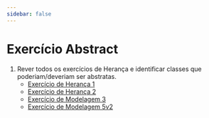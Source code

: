 ```yaml
---
sidebar: false
---
```


# Exercício Abstract

1. Rever todos os exercícios de Herança e identificar classes que poderiam/deveriam ser abstratas.
    - [Exercício de Herança 1](/Exercicios/ExercicioHeranca/Heranca1.md)
    - [Exercício de Herança 2](/Exercicios/ExercicioHeranca/Heranca2.md)
    - [Exercício de Modelagem 3](/Exercicios/ExercicioModelagem/Modelagem3.md)
    - [Exercício de Modelagem 5v2](/Exercicios/ExercicioModelagem/Modelagem5v2.md)
